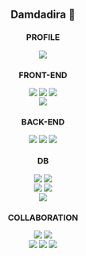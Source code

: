  <h2 align="center">Damdadira 🍊</h2>

<h3 align="center">PROFILE</h3>
<p align="center">
  <a href="https://false-meter-8d6.notion.site/1faeb401868d802d8a70d46321f89056">
    <img src="https://img.shields.io/badge/Click Me-%23000000.svg?style=for-the-badge&logoColor=white&color=lightcoral"/>
  </a>
</p> 

<h3 align="center">FRONT-END</h3>
<p align="center">
  <img src="https://img.shields.io/badge/html5-%23E34F26.svg?style=for-the-badge&logo=html5&logoColor=white&color=green" />
  <img src="https://img.shields.io/badge/css3-%231572B6.svg?style=for-the-badge&logo=css3&logoColor=white&color=green" />
  <img src="https://img.shields.io/badge/javascript-%23323330.svg?style=for-the-badge&logo=javascript&logoColor=white&color=green" />
  <br>
  <img src="https://img.shields.io/badge/react-%2320232a.svg?style=for-the-badge&logo=javascript&logoColor=white&color=green" />
</p>

<h3 align="center">BACK-END</h3>
<p align="center">
  <img src="https://img.shields.io/badge/c%23-%23239120.svg?style=for-the-badge&logoColor=white&color=green" />
  <img src="https://img.shields.io/badge/.NET-5C2D91?style=for-the-badge&logo=.net&logoColor=white&color=green" />
  <img src="https://img.shields.io/badge/Eclipse-FE7A16.svg?style=for-the-badge&logo=Eclipse&logoColor=white&color=green" />
</p>

<h3 align="center">DB</h3>
<p align="center">
  <img src="https://img.shields.io/badge/mysql-4479A1.svg?style=for-the-badge&logo=mysql&logoColor=white&color=green" />
  <img src="https://img.shields.io/badge/Oracle-F80000?style=for-the-badge&logo=oracle&logoColor=white&color=green" />
  <br>
  <img src="https://img.shields.io/badge/postgres-%23316192.svg?style=for-the-badge&logo=postgresql&logoColor=white&color=green" />
  <img src="https://img.shields.io/badge/MongoDB-%234ea94b.svg?style=for-the-badge&logo=mongodb&logoColor=white&color=green" />
  <br>
  <img src="https://img.shields.io/badge/Dbeaver-F80000?style=for-the-badge&logo=oracle&logoColor=white&color=green" />
</p>

<h3 align="center">COLLABORATION</h3>
<p align="center">
  <img src="https://img.shields.io/badge/github-%23121011.svg?style=for-the-badge&logo=github&logoColor=white&color=green" />
  <img src="https://img.shields.io/badge/gitlab-%23181717.svg?style=for-the-badge&logo=gitlab&logoColor=white&color=green" />
  <br>
  <img src="https://img.shields.io/badge/figma-%23F24E1E.svg?style=for-the-badge&logo=figma&logoColor=white&color=green" />
  <img src="https://img.shields.io/badge/Notion-%23000000.svg?style=for-the-badge&logo=notion&logoColor=white&color=green" />
  <img src="https://img.shields.io/badge/Slack-4A154B?style=for-the-badge&logo=slack&logoColor=white&color=green" />
</p>

